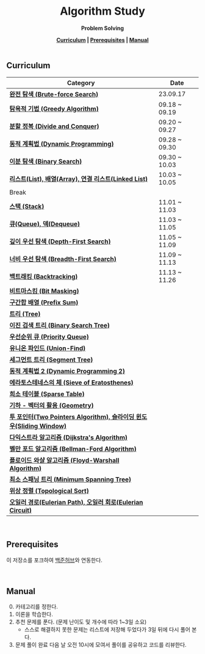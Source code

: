 <h1 align="center">Algorithm Study</h1>

<p align="center"><strong>Problem Solving</strong></p>

<div align="center">
  <strong>
    <a href="https://github.com/algorithm-solving/algorithm-study#curriculum">Curriculum</a> |
    <a href="https://github.com/algorithm-solving/algorithm-study#prerequisites">Prerequisites</a> |
    <a href="https://github.com/algorithm-solving/algorithm-study#manual">Manual</a>
  </strong>
</div>

<br/>

## Curriculum

| Category                                                                                                             | Date |
| -------------------------------------------------------------------------------------------------------------------- | ---- |
| [**완전 탐색 (Brute-force Search)**](https://blog.naver.com/kks227/220769870195)                                     | 23.09.17 |
| [**탐욕적 기법 (Greedy Algorithm)**](https://blog.naver.com/kks227/220775134486)                                     |  09.18 ~ 09.19 |
| [**분할 정복 (Divide and Conquer)**](https://blog.naver.com/kks227/220776241154)                                     | 09.20 ~ 09.27 |
| [**동적 계획법 (Dynamic Programming)**](https://blog.naver.com/kks227/220777103650)                                  | 09.28 ~ 09.30 |
| [**이분 탐색 (Binary Search)**](https://blog.naver.com/kks227/220777333252)                                          | 09.30 ~ 10.03 |
| [**리스트(List), 배열(Array), 연결 리스트(Linked List)**](https://blog.naver.com/kks227/220781402507)                | 10.03 ~ 10.05 |
| Break               |   |
| [**스택 (Stack)**](https://blog.naver.com/kks227/220781557098)                                                       | 11.01 ~ 11.03 |
| [**큐(Queue), 덱(Dequeue)**](https://blog.naver.com/kks227/220781851401)                                             | 11.03 ~ 11.05 |
| [**깊이 우선 탐색 (Depth-First Search)**](https://blog.naver.com/kks227/220785731077)                                | 11.05 ~ 11.09 |
| [**너비 우선 탐색 (Breadth-First Search)**](https://blog.naver.com/kks227/220785747864)                              | 11.09 ~ 11.13 |
| [**백트래킹 (Backtracking)**](https://blog.naver.com/kks227/220786417910)                                            | 11.13 ~ 11.26 |
| [**비트마스킹 (Bit Masking)**](https://blog.naver.com/kks227/220787042377)                                           |      |
| [**구간합 배열 (Prefix Sum)**](https://blog.naver.com/kks227/220787178657)                                           |      |
| [**트리 (Tree)**](https://blog.naver.com/kks227/220788265724)                                                        |      |
| [**이진 검색 트리 (Binary Search Tree)**](https://blog.naver.com/kks227/220789373847)                                |      |
| [**우선순위 큐 (Priority Queue)**](https://blog.naver.com/kks227/220791188929)                                       |      |
| [**유니온 파인드 (Union-Find)**](https://blog.naver.com/kks227/220791837179)                                         |      |
| [**세그먼트 트리 (Segment Tree)**](https://blog.naver.com/kks227/220791986409)                                       |      |
| [**동적 계획법 2 (Dynamic Programming 2)**](https://blog.naver.com/kks227/220793134705)                              |      |
| [**에라토스테네스의 체 (Sieve of Eratosthenes)**](https://blog.naver.com/kks227/220793360258)                        |      |
| [**희소 테이블 (Sparse Table)**](https://blog.naver.com/kks227/220793361738)                                         |      |
| [**기하 - 벡터의 활용 (Geometry)**](https://blog.naver.com/kks227/220794097589)                                      |      |
| [**투 포인터(Two Pointers Algorithm), 슬라이딩 윈도우(Sliding Window)**](https://blog.naver.com/kks227/220795165570) |      |
| [**다익스트라 알고리즘 (Dijkstra's Algorithm)**](https://blog.naver.com/kks227/220796029558)                         |      |
| [**벨만 포드 알고리즘 (Bellman-Ford Algorithm)**](https://blog.naver.com/kks227/220796963742)                        |      |
| [**플로이드 와샬 알고리즘 (Floyd-Warshall Algorithm)**](https://blog.naver.com/kks227/220797649276)                  |      |
| [**최소 스패닝 트리 (Minimum Spanning Tree)**](https://blog.naver.com/kks227/220799105543)                           |      |
| [**위상 정렬 (Topological Sort)**](https://blog.naver.com/kks227/220800013823)                                       |      |
| [**오일러 경로(Eulerian Path), 오일러 회로(Eulerian Circuit)**](https://blog.naver.com/kks227/220800097205)          |      |

<br/>

## Prerequisites

이 저장소를 포크하여 [백준허브](https://github.com/BaekjoonHub/BaekjoonHub)와 연동한다.

<br/>

## Manual

0. 카테고리를 정한다.
1. 이론을 학습한다.
2. 추천 문제를 푼다. (문제 난이도 및 개수에 따라 1~3일 소요)
   - 스스로 해결하지 못한 문제는 리스트에 저장해 두었다가 3일 뒤에 다시 풀어 본다.
3. 문제 풀이 완료 다음 날 오전 10시에 모여서 풀이를 공유하고 코드를 리뷰한다.
